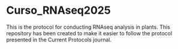 # Curso_RNAseq2025
 This is the protocol for conducting RNAseq analysis in plants. This repository has been created to make it easier to follow the protocol presented in the Current Protocols journal.
